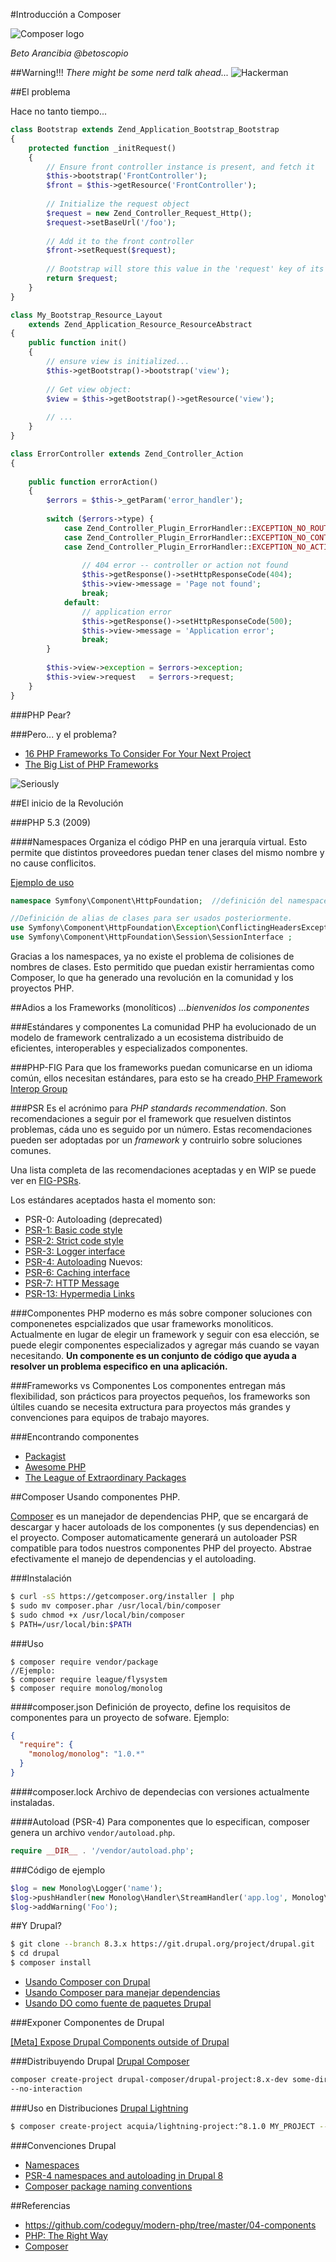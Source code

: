 #Introducción a Composer

![Composer logo](images/logo-composer-transparent.png)

*Beto Arancibia*
*@betoscopio*


##Warning!!!
*There might be some nerd talk ahead...*
![Hackerman](images/hackerman.jpg)

##El problema

Hace no tanto tiempo...

```php
class Bootstrap extends Zend_Application_Bootstrap_Bootstrap
{
    protected function _initRequest()
    {
        // Ensure front controller instance is present, and fetch it
        $this->bootstrap('FrontController');
        $front = $this->getResource('FrontController');
 
        // Initialize the request object
        $request = new Zend_Controller_Request_Http();
        $request->setBaseUrl('/foo');
 
        // Add it to the front controller
        $front->setRequest($request);
 
        // Bootstrap will store this value in the 'request' key of its container
        return $request;
    }
}

```

```php
class My_Bootstrap_Resource_Layout
    extends Zend_Application_Resource_ResourceAbstract
{
    public function init()
    {
        // ensure view is initialized...
        $this->getBootstrap()->bootstrap('view');
 
        // Get view object:
        $view = $this->getBootstrap()->getResource('view');
 
        // ...
    }
}
```

```php
class ErrorController extends Zend_Controller_Action
{
 
    public function errorAction()
    {
        $errors = $this->_getParam('error_handler');
 
        switch ($errors->type) {
            case Zend_Controller_Plugin_ErrorHandler::EXCEPTION_NO_ROUTE:
            case Zend_Controller_Plugin_ErrorHandler::EXCEPTION_NO_CONTROLLER:
            case Zend_Controller_Plugin_ErrorHandler::EXCEPTION_NO_ACTION:
 
                // 404 error -- controller or action not found
                $this->getResponse()->setHttpResponseCode(404);
                $this->view->message = 'Page not found';
                break;
            default:
                // application error
                $this->getResponse()->setHttpResponseCode(500);
                $this->view->message = 'Application error';
                break;
        }
 
        $this->view->exception = $errors->exception;
        $this->view->request   = $errors->request;
    }
}
```

###PHP Pear?

###Pero... y el problema?

* [ 16 PHP Frameworks To Consider For Your Next Project ](https://www.sitepoint.com/16-php-frameworks/)
* [The Big List of PHP Frameworks](http://ernieleseberg.com/big-list-of-php-frameworks/)

![Seriously](images/seriously-meme.png)

##El inicio de la Revolución

###PHP 5.3 (2009)

####Namespaces
Organiza el código PHP en una jerarquía virtual. Esto permite que distintos proveedores puedan tener clases del mismo nombre y no cause conflicitos. 
 
 [Ejemplo de uso]( https://github.com/symfony/http-foundation)
 
 
```php
namespace Symfony\Component\HttpFoundation;  //definición del namespace

//Definición de alias de clases para ser usados posteriormente.
use Symfony\Component\HttpFoundation\Exception\ConflictingHeadersException;
use Symfony\Component\HttpFoundation\Session\SessionInterface ;
```
Gracias a los namespaces, ya no existe el problema de colisiones de nombres de clases. Esto permitido que puedan existir herramientas como Composer, lo que ha generado una revolución en la comunidad y los proyectos PHP.

##Adios a los Frameworks (monolíticos)
*...bienvenidos los componentes*

###Estándares y componentes
La comunidad PHP ha evolucionado de un modelo de framework centralizado a un ecosistema distribuido de eficientes, interoperables y especializados componentes.

###PHP-FIG
Para que los frameworks puedan comunicarse en un idioma común, ellos necesitan estándares, para esto se ha creado[ PHP Framework Interop Group](http://www.php-fig.org/) 

###PSR
Es el acrónimo para *PHP standards recommendation*. Son recomendaciones a seguir por el framework
que resuelven distintos problemas, cáda uno es seguido por un número. Estas recomendaciones pueden
ser adoptadas por un *framework* y contruirlo sobre soluciones comunes.

Una lista completa de las recomendaciones aceptadas y en WIP se puede ver en [FIG-PSRs](http://www.php-fig.org/psr/).

Los estándares aceptados hasta el momento son:
* PSR-0: Autoloading (deprecated)
* [PSR-1: Basic code style](http://www.php-fig.org/psr/psr-1/)
* [PSR-2: Strict code style](http://www.php-fig.org/psr/psr-2/)
* [PSR-3: Logger interface](http://www.php-fig.org/psr/psr-3/)
* [PSR-4: Autoloading](http://www.php-fig.org/psr/psr-4/)
Nuevos:
* [PSR-6: Caching interface](http://www.php-fig.org/psr/psr-6/)
* [PSR-7: HTTP Message](http://www.php-fig.org/psr/psr-7/)
* [PSR-13: Hypermedia Links](http://www.php-fig.org/psr/psr-13/)

###Componentes
PHP moderno es más sobre componer soluciones con componenetes espcializados que usar frameworks monoliticos.
Actualmente en lugar de elegir un framework y seguir con esa elección, se puede elegir componentes especializados y agregar más cuando se vayan necesitando.
**Un componente es un conjunto de código que ayuda a resolver un problema especifico en una aplicación.**

###Frameworks vs Componentes
Los componentes entregan más flexibilidad, son prácticos para proyectos pequeños, los frameworks son últiles cuando se necesita extructura para proyectos más grandes y convenciones para equipos de trabajo mayores.

###Encontrando componentes

* [Packagist](https://packagist.org/)
* [Awesome PHP](https://github.com/ziadoz/awesome-php)
* [ The League of Extraordinary Packages](http://thephpleague.com/)

##Composer
Usando componentes PHP.

[Composer](https://getcomposer.org/) es un manejador de dependencias PHP, que se encargará de descargar y hacer autoloads de los componentes (y sus dependencias) en el proyecto. Composer automaticamente generará un autoloader PSR compatible para todos nuestros componentes PHP del proyecto. Abstrae efectivamente el manejo de dependencias y el autoloading.

###Instalación
```sh
$ curl -sS https://getcomposer.org/installer | php
$ sudo mv composer.phar /usr/local/bin/composer 
$ sudo chmod +x /usr/local/bin/composer
$ PATH=/usr/local/bin:$PATH 
```
###Uso
```
$ composer require vendor/package
//Ejemplo:
$ composer require league/flysystem
$ composer require monolog/monolog
```
####composer.json
Definición de proyecto, define los requisitos de componentes para un proyecto de sofware.
Ejemplo:
```json
{
  "require": {
    "monolog/monolog": "1.0.*"
  }
}
```

####composer.lock
Archivo de dependecias con versiones actualmente instaladas.

####Autoload (PSR-4)
Para componentes que lo especifican, composer genera un archivo `vendor/autoload.php`.

```php
require __DIR__ . '/vendor/autoload.php';
```

###Código de ejemplo
```php
$log = new Monolog\Logger('name');
$log->pushHandler(new Monolog\Handler\StreamHandler('app.log', Monolog\Logger::WARNING));
$log->addWarning('Foo');
```

##Y Drupal?
```sh
$ git clone --branch 8.3.x https://git.drupal.org/project/drupal.git
$ cd drupal
$ composer install
```
* [Usando Composer con
  Drupal](https://www.drupal.org/docs/develop/using-composer/using-composer-with-drupal)
* [Usando Composer para manejar dependencias](https://www.drupal.org/node/2718229)
* [Usando DO como fuente de paquetes Drupal](https://www.drupal.org/node/2718229#drupal-packagist)


###Exponer Componentes de Drupal

[[Meta] Expose Drupal Components outside of Drupal](https://www.drupal.org/node/1826054)

###Distribuyendo Drupal
[Drupal Composer](http://drupal-composer.org/)

```sh
composer create-project drupal-composer/drupal-project:8.x-dev some-dir --stability dev
--no-interaction
```

###Uso en Distribuciones
[Drupal Lightning](https://www.drupal.org/project/lightning)
```sh
$ composer create-project acquia/lightning-project:^8.1.0 MY_PROJECT --no-interaction
```

###Convenciones Drupal

* [Namespaces](https://www.drupal.org/docs/develop/coding-standards/namespaces)
* [PSR-4 namespaces and autoloading in Drupal
  8](https://www.drupal.org/docs/develop/coding-standards/psr-4-namespaces-and-autoloading-in-drupal-8)
* [Composer package naming
  conventions](https://www.drupal.org/docs/develop/coding-standards/composer-package-naming-conventions)

##Referencias

* https://github.com/codeguy/modern-php/tree/master/04-components
* [PHP: The Right Way](http://www.phptherightway.com/)
* [Composer](https://getcomposer.org/)
